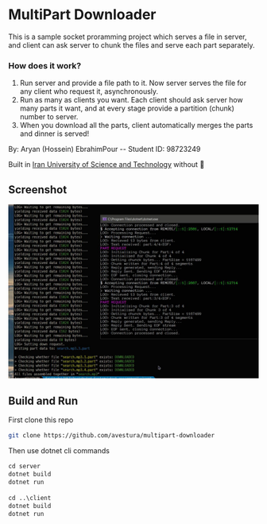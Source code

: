 ﻿# MultiPart Downloader

This is a sample socket proramming project which serves a file in server, and client can ask server to chunk the files and serve each part separately.

### How does it work?

1. Run server and provide a file path to it. Now server serves the file for any client who request it, asynchronously.
2. Run as many as clients you want. Each client should ask server how many parts it want, and at every stage provide a partition (chunk) number to server.
3. When you download all the parts, client automatically merges the parts and dinner is served!



By: Aryan (Hossein) EbrahimPour -- Student ID: 98723249

Built in [Iran University of Science and Technology](https://iust.ac.ir) without 💖


## Screenshot

![Screenshot](scr.jpg)


## Build and Run

First clone this repo

```bash
git clone https://github.com/avestura/multipart-downloader
```

Then use dotnet cli commands

```
cd server
dotnet build
dotnet run

cd ..\client
dotnet build
dotnet run
```
